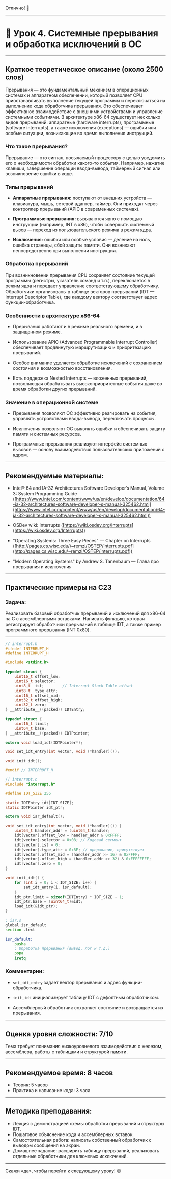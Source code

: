 Отлично! 🚀

---

# 🔹 Урок 4. Системные прерывания и обработка исключений в ОС

---

## Краткое теоретическое описание (около 2500 слов)

Прерывания — это фундаментальный механизм в операционных системах и аппаратном обеспечении, который позволяет CPU приостанавливать выполнение текущей программы и переключаться на выполнение кода обработчика прерывания. Это обеспечивает эффективное взаимодействие с внешними устройствами и управление системными событиями. В архитектуре x86-64 существует несколько видов прерываний: аппаратные (hardware interrupts), программные (software interrupts), а также исключения (exceptions) — ошибки или особые ситуации, возникающие во время выполнения инструкций.

### Что такое прерывания?

Прерывание — это сигнал, посылаемый процессору с целью уведомить его о необходимости обработки какого-то события. Например, нажатие клавиши, завершение операции ввода-вывода, таймерный сигнал или возникновение ошибки в коде.

### Типы прерываний

* **Аппаратные прерывания:** поступают от внешних устройств — клавиатура, мышь, сетевой адаптер, таймер. Они приходят через контроллер прерываний (APIC в современных системах).

* **Программные прерывания:** вызываются явно с помощью инструкции (например, INT в x86), чтобы совершить системный вызов — переход из пользовательского режима в режим ядра.

* **Исключения:** ошибки или особые условия — деление на ноль, ошибка страницы, сбой защиты памяти. Они возникают непосредственно при выполнении инструкции.

### Обработка прерываний

При возникновении прерывания CPU сохраняет состояние текущей программы (регистры, указатель команд и т.п.), переключается в режим ядра и передает управление соответствующему обработчику. Обработчики организованы в таблице векторов прерываний (IDT — Interrupt Descriptor Table), где каждому вектору соответствует адрес функции-обработчика.

### Особенности в архитектуре x86-64

* Прерывания работают и в режиме реального времени, и в защищенном режиме.

* Использование APIC (Advanced Programmable Interrupt Controller) обеспечивает продвинутую маршрутизацию и приоритезацию прерываний.

* Особое внимание уделяется обработке исключений с сохранением состояния и возможностью восстановления.

* Есть поддержка Nested Interrupts — вложенных прерываний, позволяющая обрабатывать высокоприоритетные события даже во время обработки других прерываний.

### Значение в операционной системе

* Прерывания позволяют ОС эффективно реагировать на события, управлять устройствами ввода-вывода, переключать процессы.

* Исключения позволяют ОС выявлять ошибки и обеспечивать защиту памяти и системных ресурсов.

* Программные прерывания реализуют интерфейс системных вызовов — основу взаимодействия пользовательских приложений с ядром.

---

## Рекомендуемые материалы:

* Intel® 64 and IA-32 Architectures Software Developer’s Manual, Volume 3: System Programming Guide ([https://www.intel.com/content/www/us/en/develop/documentation/64-ia-32-architectures-software-developer-s-manual-325462.html](https://www.intel.com/content/www/us/en/develop/documentation/64-ia-32-architectures-software-developer-s-manual-325462.html))

* OSDev wiki: Interrupts ([https://wiki.osdev.org/Interrupts](https://wiki.osdev.org/Interrupts))

* "Operating Systems: Three Easy Pieces" — Chapter on Interrupts ([http://pages.cs.wisc.edu/\~remzi/OSTEP/interrupts.pdf](http://pages.cs.wisc.edu/~remzi/OSTEP/interrupts.pdf))

* "Modern Operating Systems" by Andrew S. Tanenbaum — Глава про прерывания и исключения

---

## Практические примеры на C23

### Задача:

Реализовать базовый обработчик прерываний и исключений для x86-64 на C с ассемблерными вставками. Написать функцию, которая регистрирует обработчики прерываний в таблице IDT, а также пример программного прерывания (INT 0x80).

---

```c
// interrupt.h
#ifndef INTERRUPT_H
#define INTERRUPT_H

#include <stdint.h>

typedef struct {
    uint16_t offset_low;
    uint16_t selector;
    uint8_t  ist;        // Interrupt Stack Table offset
    uint8_t  type_attr;
    uint16_t offset_mid;
    uint32_t offset_high;
    uint32_t zero;
} __attribute__((packed)) IDTEntry;

typedef struct {
    uint16_t limit;
    uint64_t base;
} __attribute__((packed)) IDTPointer;

extern void load_idt(IDTPointer*);

void set_idt_entry(int vector, void (*handler)());

void init_idt();

#endif // INTERRUPT_H
```

```c
// interrupt.c
#include "interrupt.h"

#define IDT_SIZE 256

static IDTEntry idt[IDT_SIZE];
static IDTPointer idt_ptr;

extern void isr_default();

void set_idt_entry(int vector, void (*handler)()) {
    uint64_t handler_addr = (uint64_t)handler;
    idt[vector].offset_low = handler_addr & 0xFFFF;
    idt[vector].selector = 0x08; // Кодовый сегмент
    idt[vector].ist = 0;
    idt[vector].type_attr = 0x8E; // прерывание, присутствует
    idt[vector].offset_mid = (handler_addr >> 16) & 0xFFFF;
    idt[vector].offset_high = (handler_addr >> 32) & 0xFFFFFFFF;
    idt[vector].zero = 0;
}

void init_idt() {
    for (int i = 0; i < IDT_SIZE; i++) {
        set_idt_entry(i, isr_default);
    }
    idt_ptr.limit = sizeof(IDTEntry) * IDT_SIZE - 1;
    idt_ptr.base = (uint64_t)&idt;
    load_idt(&idt_ptr);
}
```

```asm
; isr.s
global isr_default
section .text

isr_default:
    pusha
    ; Обработка прерывания (вывод, лог и т.д.)
    popa
    iretq
```

### Комментарии:

* `set_idt_entry` задает вектор прерывания и адрес функции-обработчика.

* `init_idt` инициализирует таблицу IDT с дефолтным обработчиком.

* Ассемблерный обработчик сохраняет состояние и возвращается из прерывания.

---

## Оценка уровня сложности: 7/10

Тема требует понимания низкоуровневого взаимодействия с железом, ассемблера, работы с таблицами и структурой памяти.

---

## Рекомендуемое время: 8 часов

* Теория: 5 часов
* Практика и написание кода: 3 часа

---

## Методика преподавания:

* Лекция с демонстрацией схемы обработки прерываний и структуры IDT.
* Пошаговое объяснение кода и ассемблерных вставок.
* Самостоятельная работа: написать собственный обработчик с выводом сообщения на экран.
* Домашнее задание: расширить таблицу прерываний, реализовать отдельные обработчики для ключевых исключений.

---

Скажи «да», чтобы перейти к следующему уроку! 😊

